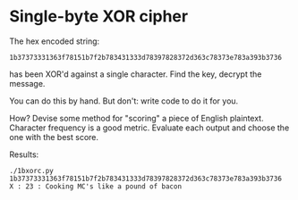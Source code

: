 Single-byte XOR cipher
==

The hex encoded string:

```
1b37373331363f78151b7f2b783431333d78397828372d363c78373e783a393b3736
```

has been XOR'd against a single character. Find the key, decrypt the message.

You can do this by hand. But don't: write code to do it for you.

How? Devise some method for "scoring" a piece of English plaintext. Character frequency is a good metric. Evaluate each output and choose the one with the best score. 

Results:

```
./1bxorc.py 1b37373331363f78151b7f2b783431333d78397828372d363c78373e783a393b3736
X : 23 : Cooking MC's like a pound of bacon
```
